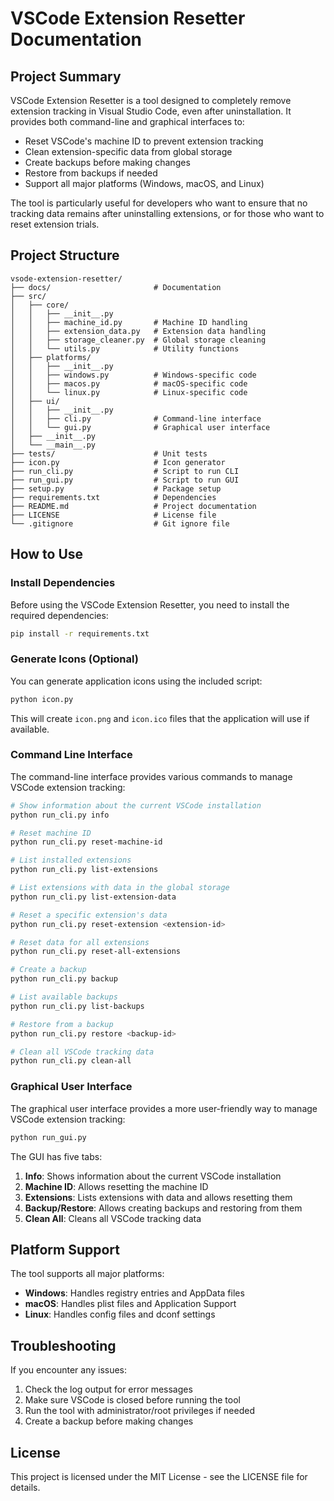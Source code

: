 # VSCode Extension Resetter Documentation

## Project Summary

VSCode Extension Resetter is a tool designed to completely remove extension tracking in Visual Studio Code, even after uninstallation. It provides both command-line and graphical interfaces to:

- Reset VSCode's machine ID to prevent extension tracking
- Clean extension-specific data from global storage
- Create backups before making changes
- Restore from backups if needed
- Support all major platforms (Windows, macOS, and Linux)

The tool is particularly useful for developers who want to ensure that no tracking data remains after uninstalling extensions, or for those who want to reset extension trials.

## Project Structure

```
vsode-extension-resetter/
├── docs/                       # Documentation
├── src/
│   ├── core/
│   │   ├── __init__.py
│   │   ├── machine_id.py       # Machine ID handling
│   │   ├── extension_data.py   # Extension data handling
│   │   ├── storage_cleaner.py  # Global storage cleaning
│   │   └── utils.py            # Utility functions
│   ├── platforms/
│   │   ├── __init__.py
│   │   ├── windows.py          # Windows-specific code
│   │   ├── macos.py            # macOS-specific code
│   │   └── linux.py            # Linux-specific code
│   ├── ui/
│   │   ├── __init__.py
│   │   ├── cli.py              # Command-line interface
│   │   └── gui.py              # Graphical user interface
│   ├── __init__.py
│   └── __main__.py
├── tests/                      # Unit tests
├── icon.py                     # Icon generator
├── run_cli.py                  # Script to run CLI
├── run_gui.py                  # Script to run GUI
├── setup.py                    # Package setup
├── requirements.txt            # Dependencies
├── README.md                   # Project documentation
├── LICENSE                     # License file
└── .gitignore                  # Git ignore file
```

## How to Use

### Install Dependencies

Before using the VSCode Extension Resetter, you need to install the required dependencies:

```bash
pip install -r requirements.txt
```

### Generate Icons (Optional)

You can generate application icons using the included script:

```bash
python icon.py
```

This will create `icon.png` and `icon.ico` files that the application will use if available.

### Command Line Interface

The command-line interface provides various commands to manage VSCode extension tracking:

```bash
# Show information about the current VSCode installation
python run_cli.py info

# Reset machine ID
python run_cli.py reset-machine-id

# List installed extensions
python run_cli.py list-extensions

# List extensions with data in the global storage
python run_cli.py list-extension-data

# Reset a specific extension's data
python run_cli.py reset-extension <extension-id>

# Reset data for all extensions
python run_cli.py reset-all-extensions

# Create a backup
python run_cli.py backup

# List available backups
python run_cli.py list-backups

# Restore from a backup
python run_cli.py restore <backup-id>

# Clean all VSCode tracking data
python run_cli.py clean-all
```

### Graphical User Interface

The graphical user interface provides a more user-friendly way to manage VSCode extension tracking:

```bash
python run_gui.py
```

The GUI has five tabs:

1. **Info**: Shows information about the current VSCode installation
2. **Machine ID**: Allows resetting the machine ID
3. **Extensions**: Lists extensions with data and allows resetting them
4. **Backup/Restore**: Allows creating backups and restoring from them
5. **Clean All**: Cleans all VSCode tracking data

## Platform Support

The tool supports all major platforms:

- **Windows**: Handles registry entries and AppData files
- **macOS**: Handles plist files and Application Support
- **Linux**: Handles config files and dconf settings

## Troubleshooting

If you encounter any issues:

1. Check the log output for error messages
2. Make sure VSCode is closed before running the tool
3. Run the tool with administrator/root privileges if needed
4. Create a backup before making changes

## License

This project is licensed under the MIT License - see the LICENSE file for details.
